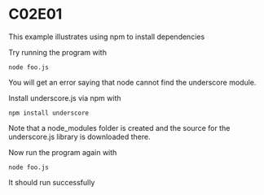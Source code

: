 # C02E01

This example illustrates using npm to install dependencies

Try running the program with 

    node foo.js

You will get an error saying that node cannot find the underscore module.

Install underscore.js via npm with

    npm install underscore

Note that a node\_modules folder is created and the source for the underscore.js library is downloaded there.

Now run the program again with

    node foo.js

It should run successfully


